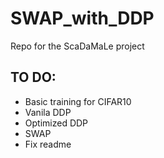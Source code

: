 # SWAP_with_DDP
Repo for the ScaDaMaLe project


## TO DO:
- Basic training for CIFAR10
- Vanila DDP
- Optimized DDP
- SWAP
- Fix readme 
